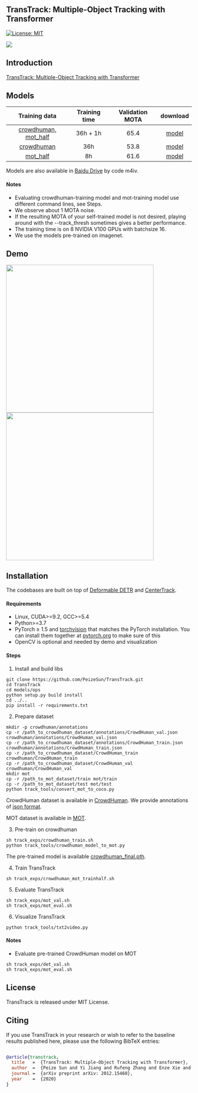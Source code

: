 ## TransTrack: Multiple-Object Tracking with Transformer

[![License: MIT](https://img.shields.io/badge/License-MIT-yellow.svg)](https://opensource.org/licenses/MIT)

![](transtrack.png)


## Introduction
[TransTrack: Multiple-Object Tracking with Transformer](https://arxiv.org/abs/2012.15460)


## Models
Training data | Training time | Validation MOTA | download
:---:|:---:|:---:|:---:
[crowdhuman, mot_half](track_exps/crowdhuman_mot_trainhalf.sh) |  36h + 1h  | 65.4 | [model](https://drive.google.com/drive/folders/1DjPL8xWoXDASrxgsA3O06EspJRdUXFQ-?usp=sharing)
[crowdhuman](track_exps/crowdhuman_train.sh)                   |  36h       | 53.8 | [model](https://drive.google.com/drive/folders/1DjPL8xWoXDASrxgsA3O06EspJRdUXFQ-?usp=sharing) 
[mot_half](track_exps/mot_trainhalf.sh)                        |  8h        | 61.6 | [model](https://drive.google.com/drive/folders/1DjPL8xWoXDASrxgsA3O06EspJRdUXFQ-?usp=sharing_)

Models are also available in [Baidu Drive](https://pan.baidu.com/s/1dcHuHUZ9y2s7LEmvtVHZZw) by code m4iv.

#### Notes
- Evaluating crowdhuman-training model and mot-training model use different command lines, see Steps.
- We observe about 1 MOTA noise.
- If the resulting MOTA of your self-trained model is not desired, playing around with the --track_thresh sometimes gives a better performance.
- The training time is on 8 NVIDIA V100 GPUs with batchsize 16.
- We use the models pre-trained on imagenet.


## Demo
<img src="assets/MOT17-11.gif" width="400"/>  <img src="assets/MOT17-04.gif" width="400"/>


## Installation
The codebases are built on top of [Deformable DETR](https://github.com/fundamentalvision/Deformable-DETR) and [CenterTrack](https://github.com/xingyizhou/CenterTrack).

#### Requirements
- Linux, CUDA>=9.2, GCC>=5.4
- Python>=3.7
- PyTorch ≥ 1.5 and [torchvision](https://github.com/pytorch/vision/) that matches the PyTorch installation.
  You can install them together at [pytorch.org](https://pytorch.org) to make sure of this
- OpenCV is optional and needed by demo and visualization


#### Steps
1. Install and build libs
```
git clone https://github.com/PeizeSun/TransTrack.git
cd TransTrack
cd models/ops
python setup.py build install
cd ../..
pip install -r requirements.txt
```

2. Prepare dataset
```
mkdir -p crowdhuman/annotations
cp -r /path_to_crowdhuman_dataset/annotations/CrowdHuman_val.json crowdhuman/annotations/CrowdHuman_val.json
cp -r /path_to_crowdhuman_dataset/annotations/CrowdHuman_train.json crowdhuman/annotations/CrowdHuman_train.json
cp -r /path_to_crowdhuman_dataset/CrowdHuman_train crowdhuman/CrowdHuman_train
cp -r /path_to_crowdhuman_dataset/CrowdHuman_val crowdhuman/CrowdHuman_val
mkdir mot
cp -r /path_to_mot_dataset/train mot/train
cp -r /path_to_mot_dataset/test mot/test
python track_tools/convert_mot_to_coco.py
```
CrowdHuman dataset is available in [CrowdHuman](https://www.crowdhuman.org/). We provide annotations of [json format](https://drive.google.com/drive/folders/1DjPL8xWoXDASrxgsA3O06EspJRdUXFQ-?usp=sharing).

MOT dataset is available in [MOT](https://motchallenge.net/).

3. Pre-train on crowdhuman
```
sh track_exps/crowdhuman_train.sh
python track_tools/crowdhuman_model_to_mot.py
```
The pre-trained model is available [crowdhuman_final.pth](https://drive.google.com/drive/folders/1DjPL8xWoXDASrxgsA3O06EspJRdUXFQ-?usp=sharing).

4. Train TransTrack
```
sh track_exps/crowdhuman_mot_trainhalf.sh
```

5. Evaluate TransTrack
```
sh track_exps/mot_val.sh
sh track_exps/mot_eval.sh
```

6. Visualize TransTrack
```
python track_tools/txt2video.py
```

#### Notes
- Evaluate pre-trained CrowdHuman model on MOT
```
sh track_exps/det_val.sh
sh track_exps/mot_eval.sh
```

## License

TransTrack is released under MIT License.


## Citing

If you use TransTrack in your research or wish to refer to the baseline results published here, please use the following BibTeX entries:

```BibTeX

@article{transtrack,
  title   =  {TransTrack: Multiple-Object Tracking with Transformer},
  author  =  {Peize Sun and Yi Jiang and Rufeng Zhang and Enze Xie and Jinkun Cao and Xinting Hu and Tao Kong and Zehuan Yuan and Changhu Wang and Ping Luo},
  journal =  {arXiv preprint arXiv: 2012.15460},
  year    =  {2020}
}

```
